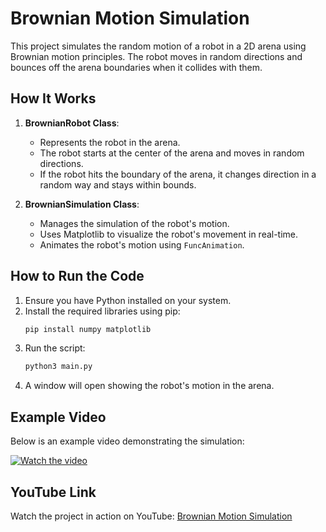 # Brownian Motion Simulation

This project simulates the random motion of a robot in a 2D arena using Brownian motion principles. The robot moves in random directions and bounces off the arena boundaries when it collides with them.

## How It Works

1. **BrownianRobot Class**:
   - Represents the robot in the arena.
   - The robot starts at the center of the arena and moves in random directions.
   - If the robot hits the boundary of the arena, it changes direction in a random way and stays within bounds.

2. **BrownianSimulation Class**:
   - Manages the simulation of the robot's motion.
   - Uses Matplotlib to visualize the robot's movement in real-time.
   - Animates the robot's motion using `FuncAnimation`.


## How to Run the Code

1. Ensure you have Python installed on your system.
2. Install the required libraries using pip:
   ```bash
   pip install numpy matplotlib
   ```
3. Run the script:
   ```bash
   python3 main.py
   ```
4. A window will open showing the robot's motion in the arena.

## Example Video

Below is an example video demonstrating the simulation:

[![Watch the video](https://img.youtube.com/vi/YOUR_VIDEO_ID/maxresdefault.jpg)](https://github.com/ghruank/brownian-motion-python/blob/main/example.mp4)

## YouTube Link

Watch the project in action on YouTube: [Brownian Motion Simulation](https://www.youtube.com/watch?v=example_link)